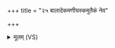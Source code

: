 +++
title = "२५ बालादेकमणीयस्कमुतैकं नेव"

+++
<details><summary>मूलम् (VS)</summary>

बाला॒देक॑मणीय॒स्कमु॒तैकं॒ नेव॑ दृश्यते।  
ततः॒ परि॑ष्वजीयसी दे॒वता॒ सा मम॑ प्रि॒या ॥
</details>